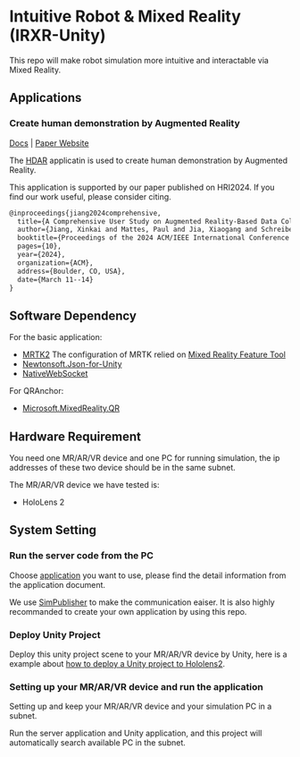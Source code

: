 # Intuitive Robot & Mixed Reality (IRXR-Unity)

This repo will make robot simulation more intuitive and interactable via Mixed Reality.

## Applications

### Create human demonstration by Augmented Reality

[Docs](Assets/HDAR/HDAR.md) | [Paper Website](https://intuitive-robots.github.io/HDAR-Simulator/)

The [HDAR](Assets/HDAR/HDAR.md) applicatin is used to create human demonstration by Augmented Reality.

This application is supported by our paper published on HRI2024. If you find our work useful, please consider citing.

```latex
@inproceedings{jiang2024comprehensive,
  title={A Comprehensive User Study on Augmented Reality-Based Data Collection Interfaces for Robot Learning},
  author={Jiang, Xinkai and Mattes, Paul and Jia, Xiaogang and Schreiber, Nicolas and Neumann, Gerhard and Lioutikov, Rudolf},
  booktitle={Proceedings of the 2024 ACM/IEEE International Conference on Human-Robot Interaction},
  pages={10},
  year={2024},
  organization={ACM},
  address={Boulder, CO, USA},
  date={March 11--14}
}
```

## Software Dependency

For the basic application:
- [MRTK2](https://learn.microsoft.com/en-us/windows/mixed-reality/mrtk-unity/mrtk2/?view=mrtkunity-2022-05)
The configuration of MRTK relied on [Mixed Reality Feature Tool](https://learn.microsoft.com/en-us/windows/mixed-reality/develop/unity/welcome-to-mr-feature-tool)
- [Newtonsoft.Json-for-Unity](https://github.com/applejag/Newtonsoft.Json-for-Unity)
- [NativeWebSocket](https://github.com/endel/NativeWebSocket)

For QRAnchor:
- [Microsoft.MixedReality.QR](https://www.nuget.org/packages/Microsoft.MixedReality.QR)

## Hardware Requirement

You need one MR/AR/VR device and one PC for running simulation,
the ip addresses of these two device should be in the same subnet.

The MR/AR/VR device we have tested is:
- HoloLens 2

## System Setting

### Run the server code from the PC

Choose [application](#applications) you want to use, please find the detail information from the application document.

We use [SimPublisher](https://github.com/intuitive-robots/SimPublisher.git) to make the communication eaiser. It is also highly recommanded to create your own application by using this repo.

### Deploy Unity Project

Deploy this unity project scene to your MR/AR/VR device by Unity, here is a example about [how to deploy a Unity project to Hololens2](https://learn.microsoft.com/en-us/windows/mixed-reality/develop/advanced-concepts/using-visual-studio?tabs=hl2).

### Setting up your MR/AR/VR device and run the application

Setting up and keep your MR/AR/VR device and your simulation PC in a subnet.

Run the server application and Unity application,
and this project will automatically search available PC in the subnet.